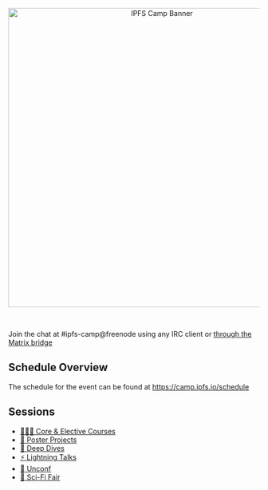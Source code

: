 <p align="center">
  <a href="https://camp.ipfs.io">
    <img src="https://gateway.ipfs.io/ipfs/QmfWNnayqgzFKP3Lf4Ganka5fxjwitVHD7fPgsL7qnR2As" alt="IPFS Camp Banner" width="600" />
  </a>
</p>
<br/>

Join the chat at #ipfs-camp@freenode using any IRC client or [through the Matrix bridge](https://riot.im/app/#/room/#freenode_#ipfs-camp:matrix.org)

## Schedule Overview

The schedule for the event can be found at https://camp.ipfs.io/schedule

## Sessions

- [👩🏽‍🏫 Core & Elective Courses](CORE_AND_ELECTIVE_COURSES)
- [📃 Poster Projects](POSTER_PROJECTS)
- [🐋 Deep Dives](DEEP_DIVES)
- [⚡️ Lightning Talks](LIGHTING_TALKS)
- [🧩 Unconf](UNCONF)
- [🧬 Sci-Fi Fair](SCI-FI_FAIR)
